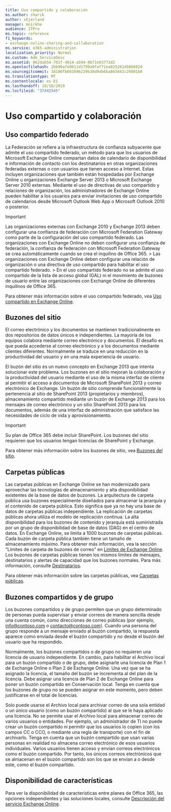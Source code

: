 ```yaml
---
title: Uso compartido y colaboración
ms.author: sharik
author: skjerland
manager: mnirkhe
audience: ITPro
ms.topic: reference
f1_keywords:
- exchange-online-sharing-and-collaboration
ms.service: o365-administration
localization_priority: Normal
ms.custom: Adm_ServiceDesc
ms.assetid: 862dab54-701f-4014-a594-0b71e03772d2
ms.openlocfilehash: 2bb90afe0011d1799a9faf71ea025261d586692d
ms.sourcegitcommit: 3d180fb603896239b30d9db6ba865843c29801b0
ms.translationtype: MT
ms.contentlocale: es-ES
ms.lasthandoff: 10/10/2019
ms.locfileid: "37442545"
---
```

# <a name="sharing-and-collaboration"></a>Uso compartido y colaboración

## <a name="federated-sharing"></a>Uso compartido federado

La Federación se refiere a la infraestructura de confianza subyacente que admite el uso compartido federado, un método para que los usuarios de Microsoft Exchange Online compartan datos de calendario de disponibilidad e información de contacto con los destinatarios en otras organizaciones federadas externas o con usuarios que tienen acceso a Internet. Estas incluyen organizaciones que también están hospedadas por Exchange Online u organizaciones Exchange Server 2013 o Microsoft Exchange Server 2010 externas. Mediante el uso de directivas de uso compartido y relaciones de organización, los administradores de Exchange Online pueden habilitar a los usuarios para enviar invitaciones de uso compartido de calendarios desde Microsoft Outlook Web App o Microsoft Outlook 2010 o posterior.
  
> [!IMPORTANT]
>  Las organizaciones externas con Exchange 2010 y Exchange 2013 deben configurar una confianza de federación con Microsoft Federation Gateway como parte de la configuración del uso compartido federado. Las organizaciones con Exchange Online no deben configurar una confianza de federación, la confianza de federación con Microsoft Federation Gateway se crea automáticamente cuando se crea el inquilino de Office 365. >  Las organizaciones con Exchange Online deben configurar una relación de organización o una directiva de uso compartido para habilitar el uso compartido federado. >  En el uso compartido federado no se admite el uso compartido de la lista de acceso global (GAL) ni el movimiento de buzones de usuario entre las organizaciones con Exchange Online de diferentes inquilinos de Office 365. 
  
Para obtener más información sobre el uso compartido federado, vea [Uso compartido en Exchange Online](https://go.microsoft.com/fwlink/p/?LinkId=271774).
  
## <a name="site-mailboxes"></a>Buzones del sitio

El correo electrónico y los documentos se mantienen tradicionalmente en dos repositorios de datos únicos e independientes. La mayoría de los equipos colabora mediante correo electrónico y documentos. El desafío es que pueda accederse al correo electrónico y a los documentos mediante clientes diferentes. Normalmente se traduce en una reducción en la productividad del usuario y en una mala experiencia de usuario.
  
El buzón del sitio es un nuevo concepto en Exchange 2013 que intenta solucionar este problema. Los buzones en el sitio mejoran la colaboración y la productividad del usuario mediante el uso de la misma interfaz de cliente al permitir el acceso a documentos de Microsoft SharePoint 2013 y correo electrónico de Exchange. Un buzón de sitio comprende funcionalmente la pertenencia al sitio de SharePoint 2013 (propietarios y miembros), almacenamiento compartido mediante un buzón de Exchange 2013 para los mensajes de correo electrónico y un sitio SharePoint 2013 para los documentos, además de una interfaz de administración que satisface las necesidades de ciclo de vida y aprovisionamiento.
  
> [!IMPORTANT]
> Su plan de Office 365 debe incluir SharePoint. Los buzones del sitio requieren que los usuarios tengan licencias de SharePoint y Exchange. 
  
Para obtener más información sobre los buzones de sitio, vea [Buzones del sitio](https://go.microsoft.com/fwlink/p/?LinkId=271789).
  
## <a name="public-folders"></a>Carpetas públicas

Las carpetas públicas en Exchange Online se han modernizado para aprovechar las tecnologías de almacenamiento y alta disponibilidad existentes de la base de datos de buzones. La arquitectura de carpeta pública usa buzones especialmente diseñados para almacenar la jerarquía y el contenido de carpeta pública. Esto significa que ya no hay una base de datos de carpetas públicas independiente. La replicación de carpetas públicas ahora utiliza el modelo de replicación continua. La alta disponibilidad para los buzones de contenido y jerarquía está suministrada por un grupo de disponibilidad de base de datos (DAG) en el centro de datos. En Exchange Online, se limita a 1000 buzones de carpetas públicas. Cada buzón de carpeta pública también tiene un tamaño de almacenamiento máximo. Para obtener más información, vea la sección "Límites de carpeta de buzones de correo" en [Límites de Exchange Online](exchange-online-limits.md). Los buzones de carpetas públicas tienen los mismos límites de mensajes, destinatarios y alertas de capacidad que los buzones normales. Para más información, consulte [Destinatarios](recipients.md). 
  
Para obtener más información sobre las carpetas públicas, vea [Carpetas públicas](https://go.microsoft.com/fwlink/p/?LinkId=271790).
  
## <a name="group-and-shared-mailboxes"></a>Buzones compartidos y de grupo

Los buzones compartidos y de grupo permiten que un grupo determinado de personas pueda supervisar y enviar correos de manera sencilla desde una cuenta común, como direcciones de correo públicas (por ejemplo, info@contoso.com o contacto@contoso.com). Cuando una persona del grupo responde a un mensaje enviado al buzón compartido, la respuesta aparece como enviada desde el buzón compartido y no desde el buzón del usuario que ha respondido.
  
Normalmente, los buzones compartidos o de grupo no requieren una licencia de usuario independiente. En cambio, para habilitar el Archivo local para un buzón compartido o de grupo, debe asignarle una licencia de Plan 1 de Exchange Online o Plan 2 de Exchange Online. Una vez que se ha asignado la licencia, el tamaño del buzón se incrementa al del plan de la licencia. Debe asignar una licencia de Plan 2 de Exchange Online para poner un buzón compartido en Conservación local. Tenga en cuenta que los buzones de grupo no se pueden asignar en este momento, pero deben justificarse en el total de licencias.
  
Solo puede usarse el Archivo local para archivar correo de una sola entidad o un único usuario (como un buzón compartido) al que se le haya aplicado una licencia. No se permite usar el Archivo local para almacenar correo de varios usuarios o entidades. Por ejemplo, un administrador de TI no puede crear un buzón compartido ni permitir que los usuarios lo copien (con los campos CC o CCO, o mediante una regla de transporte) con el fin de archivarlo. Tenga en cuenta que un buzón compartido que usan varias personas en realidad no almacena correo electrónico de esos usuarios individuales. Varios usuarios tienen acceso y envían correos electrónicos como el buzón compartido. Por tanto, los únicos correos electrónicos que se almacenan en el buzón compartido son los que se envían a o desde este, como el buzón compartido.
  
## <a name="feature-availability"></a>Disponibilidad de características

Para ver la disponibilidad de características entre planes de Office 365, las opciones independientes y las soluciones locales, consulte [Descripción del servicio Exchange Online](exchange-online-service-description.md).
  

